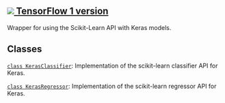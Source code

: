 [ ![](https://tensorflow.google.cn/images/tf_logo_32px.png) TensorFlow 1
version](/versions/r1.15/api_docs/python/tf/keras/wrappers/scikit_learn)  
---  
  
Wrapper for using the Scikit-Learn API with Keras models.

## Classes

[`class
KerasClassifier`](https://tensorflow.google.cn/api_docs/python/tf/keras/wrappers/scikit_learn/KerasClassifier):
Implementation of the scikit-learn classifier API for Keras.

[`class
KerasRegressor`](https://tensorflow.google.cn/api_docs/python/tf/keras/wrappers/scikit_learn/KerasRegressor):
Implementation of the scikit-learn regressor API for Keras.

